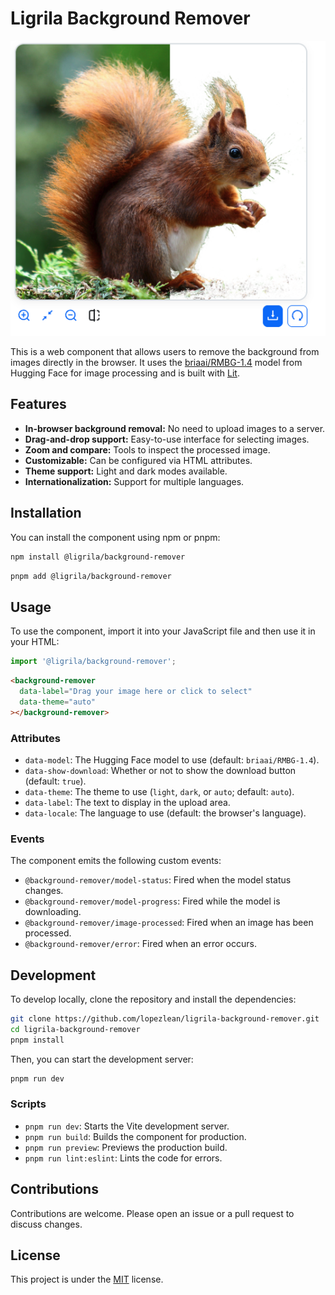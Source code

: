# Ligrila Background Remover

![Screenshot of the component in action](src/assets/screenshot.png)

This is a web component that allows users to remove the background from images directly in the browser. It uses the [briaai/RMBG-1.4](https://huggingface.co/briaai/RMBG-1.4) model from Hugging Face for image processing and is built with [Lit](https://lit.dev/).

## Features

- **In-browser background removal:** No need to upload images to a server.
- **Drag-and-drop support:** Easy-to-use interface for selecting images.
- **Zoom and compare:** Tools to inspect the processed image.
- **Customizable:** Can be configured via HTML attributes.
- **Theme support:** Light and dark modes available.
- **Internationalization:** Support for multiple languages.

## Installation

You can install the component using npm or pnpm:

```bash
npm install @ligrila/background-remover
```

```bash
pnpm add @ligrila/background-remover
```

## Usage

To use the component, import it into your JavaScript file and then use it in your HTML:

```javascript
import '@ligrila/background-remover';
```

```html
<background-remover
  data-label="Drag your image here or click to select"
  data-theme="auto"
></background-remover>
```

### Attributes

- `data-model`: The Hugging Face model to use (default: `briaai/RMBG-1.4`).
- `data-show-download`: Whether or not to show the download button (default: `true`).
- `data-theme`: The theme to use (`light`, `dark`, or `auto`; default: `auto`).
- `data-label`: The text to display in the upload area.
- `data-locale`: The language to use (default: the browser's language).

### Events

The component emits the following custom events:

- `@background-remover/model-status`: Fired when the model status changes.
- `@background-remover/model-progress`: Fired while the model is downloading.
- `@background-remover/image-processed`: Fired when an image has been processed.
- `@background-remover/error`: Fired when an error occurs.

## Development

To develop locally, clone the repository and install the dependencies:

```bash
git clone https://github.com/lopezlean/ligrila-background-remover.git
cd ligrila-background-remover
pnpm install
```

Then, you can start the development server:

```bash
pnpm run dev
```

### Scripts

- `pnpm run dev`: Starts the Vite development server.
- `pnpm run build`: Builds the component for production.
- `pnpm run preview`: Previews the production build.
- `pnpm run lint:eslint`: Lints the code for errors.

## Contributions

Contributions are welcome. Please open an issue or a pull request to discuss changes.

## License

This project is under the [MIT](LICENSE) license.